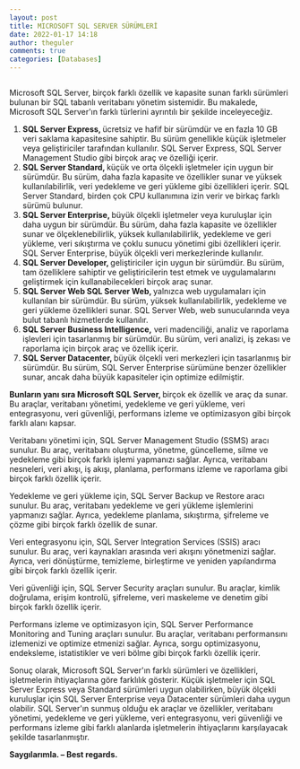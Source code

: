 ```yaml
---
layout: post
title: MICROSOFT SQL SERVER SÜRÜMLERİ
date: 2022-01-17 14:18
author: theguler
comments: true
categories: [Databases]
---
```

<!-- wp:image {"id":1020,"sizeSlug":"large","linkDestination":"none"} -->
<figure class="wp-block-image size-large"><img src="https://farukguler.com/assets/post_images/cccx.png?w=1024" alt="" class="wp-image-1020" /></figure>
<!-- /wp:image -->

<!-- wp:paragraph -->
<p>Microsoft SQL Server, birçok farklı özellik ve kapasite sunan farklı sürümleri bulunan bir SQL tabanlı veritabanı yönetim sistemidir. Bu makalede, Microsoft SQL Server'ın farklı türlerini ayrıntılı bir şekilde inceleyeceğiz.</p>
<!-- /wp:paragraph -->

<!-- wp:list {"ordered":true} -->
<ol><!-- wp:list-item -->
<li><strong>SQL Server Express, </strong>ücretsiz ve hafif bir sürümdür ve en fazla 10 GB veri saklama kapasitesine sahiptir. Bu sürüm genellikle küçük işletmeler veya geliştiriciler tarafından kullanılır. SQL Server Express, SQL Server Management Studio gibi birçok araç ve özelliği içerir.</li>
<!-- /wp:list-item -->

<!-- wp:list-item -->
<li><strong>SQL Server Standard, </strong>küçük ve orta ölçekli işletmeler için uygun bir sürümdür. Bu sürüm, daha fazla kapasite ve özellikler sunar ve yüksek kullanılabilirlik, veri yedekleme ve geri yükleme gibi özellikleri içerir. SQL Server Standard, birden çok CPU kullanımına izin verir ve birkaç farklı sürümü bulunur.</li>
<!-- /wp:list-item -->

<!-- wp:list-item -->
<li><strong>SQL Server Enterprise, </strong>büyük ölçekli işletmeler veya kuruluşlar için daha uygun bir sürümdür. Bu sürüm, daha fazla kapasite ve özellikler sunar ve ölçeklenebilirlik, yüksek kullanılabilirlik, yedekleme ve geri yükleme, veri sıkıştırma ve çoklu sunucu yönetimi gibi özellikleri içerir. SQL Server Enterprise, büyük ölçekli veri merkezlerinde kullanılır.</li>
<!-- /wp:list-item -->

<!-- wp:list-item -->
<li><strong>SQL Server Developer, </strong>geliştiriciler için uygun bir sürümdür. Bu sürüm, tam özelliklere sahiptir ve geliştiricilerin test etmek ve uygulamalarını geliştirmek için kullanabilecekleri birçok araç sunar.</li>
<!-- /wp:list-item -->

<!-- wp:list-item -->
<li><strong>SQL Server Web SQL Server Web, </strong>yalnızca web uygulamaları için kullanılan bir sürümdür. Bu sürüm, yüksek kullanılabilirlik, yedekleme ve geri yükleme özellikleri sunar. SQL Server Web, web sunucularında veya bulut tabanlı hizmetlerde kullanılır.</li>
<!-- /wp:list-item -->

<!-- wp:list-item -->
<li><strong>SQL Server Business Intelligence,</strong> veri madenciliği, analiz ve raporlama işlevleri için tasarlanmış bir sürümdür. Bu sürüm, veri analizi, iş zekası ve raporlama için birçok araç ve özellik içerir.</li>
<!-- /wp:list-item -->

<!-- wp:list-item -->
<li><strong>SQL Server Datacenter, </strong>büyük ölçekli veri merkezleri için tasarlanmış bir sürümdür. Bu sürüm, SQL Server Enterprise sürümüne benzer özellikler sunar, ancak daha büyük kapasiteler için optimize edilmiştir.</li>
<!-- /wp:list-item --></ol>
<!-- /wp:list -->

<!-- wp:paragraph -->
<p><strong>Bunların yanı sıra Microsoft SQL Server, </strong>birçok ek özellik ve araç da sunar. Bu araçlar, veritabanı yönetimi, yedekleme ve geri yükleme, veri entegrasyonu, veri güvenliği, performans izleme ve optimizasyon gibi birçok farklı alanı kapsar.</p>
<!-- /wp:paragraph -->

<!-- wp:paragraph -->
<p>Veritabanı yönetimi için, SQL Server Management Studio (SSMS) aracı sunulur. Bu araç, veritabanı oluşturma, yönetme, güncelleme, silme ve yedekleme gibi birçok farklı işlemi yapmanızı sağlar. Ayrıca, veritabanı nesneleri, veri akışı, iş akışı, planlama, performans izleme ve raporlama gibi birçok farklı özellik içerir.</p>
<!-- /wp:paragraph -->

<!-- wp:paragraph -->
<p>Yedekleme ve geri yükleme için, SQL Server Backup ve Restore aracı sunulur. Bu araç, veritabanı yedekleme ve geri yükleme işlemlerini yapmanızı sağlar. Ayrıca, yedekleme planlama, sıkıştırma, şifreleme ve çözme gibi birçok farklı özellik de sunar.</p>
<!-- /wp:paragraph -->

<!-- wp:paragraph -->
<p>Veri entegrasyonu için, SQL Server Integration Services (SSIS) aracı sunulur. Bu araç, veri kaynakları arasında veri akışını yönetmenizi sağlar. Ayrıca, veri dönüştürme, temizleme, birleştirme ve yeniden yapılandırma gibi birçok farklı özellik içerir.</p>
<!-- /wp:paragraph -->

<!-- wp:paragraph -->
<p>Veri güvenliği için, SQL Server Security araçları sunulur. Bu araçlar, kimlik doğrulama, erişim kontrolü, şifreleme, veri maskeleme ve denetim gibi birçok farklı özellik içerir.</p>
<!-- /wp:paragraph -->

<!-- wp:paragraph -->
<p>Performans izleme ve optimizasyon için, SQL Server Performance Monitoring and Tuning araçları sunulur. Bu araçlar, veritabanı performansını izlemenizi ve optimize etmenizi sağlar. Ayrıca, sorgu optimizasyonu, endeksleme, istatistikler ve veri bölme gibi birçok farklı özellik içerir.</p>
<!-- /wp:paragraph -->

<!-- wp:paragraph -->
<p>Sonuç olarak, Microsoft SQL Server'ın farklı sürümleri ve özellikleri, işletmelerin ihtiyaçlarına göre farklılık gösterir. Küçük işletmeler için SQL Server Express veya Standard sürümleri uygun olabilirken, büyük ölçekli kuruluşlar için SQL Server Enterprise veya Datacenter sürümleri daha uygun olabilir. SQL Server'ın sunmuş olduğu ek araçlar ve özellikler, veritabanı yönetimi, yedekleme ve geri yükleme, veri entegrasyonu, veri güvenliği ve performans izleme gibi farklı alanlarda işletmelerin ihtiyaçlarını karşılayacak şekilde tasarlanmıştır.</p>
<!-- /wp:paragraph -->

<!-- wp:paragraph -->
<p><strong>Saygılarımla. – Best regards.</strong></p>
<!-- /wp:paragraph -->
